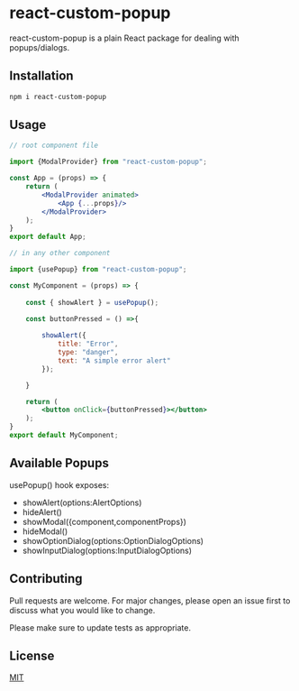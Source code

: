 # react-custom-popup

react-custom-popup is a plain React package for dealing with popups/dialogs.

## Installation

```bash
npm i react-custom-popup
```

## Usage

```jsx padded
// root component file

import {ModalProvider} from "react-custom-popup";

const App = (props) => {
    return (
        <ModalProvider animated>
            <App {...props}/>
        </ModalProvider>
    );
}
export default App;
```

```jsx padded
// in any other component

import {usePopup} from "react-custom-popup";

const MyComponent = (props) => {
    
    const { showAlert } = usePopup();

    const buttonPressed = () =>{           
    
        showAlert({
            title: "Error",
            type: "danger",
            text: "A simple error alert"
        });

    }

    return (
        <button onClick={buttonPressed}></button>
    );
}
export default MyComponent;
```

## Available Popups

usePopup() hook exposes:

*   showAlert(options:AlertOptions)
*   hideAlert()
*   showModal({component,componentProps})
*   hideModal()
*   showOptionDialog(options:OptionDialogOptions)
*   showInputDialog(options:InputDialogOptions)

## Contributing
Pull requests are welcome. For major changes, please open an issue first to discuss what you would like to change.

Please make sure to update tests as appropriate.

## License
[MIT](https://choosealicense.com/licenses/mit/)